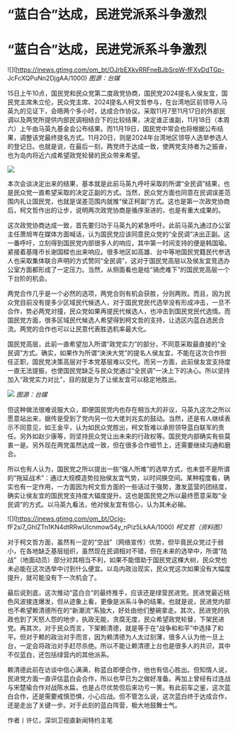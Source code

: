 # “蓝白合”达成，民进党派系斗争激烈

# “蓝白合”达成，民进党派系斗争激烈

![](https://inews.gtimg.com/om_bt/OJrbEXkvRRFneBJbSrpW-fFXvDdTGp-
JcFcXQPuNn2DjgAA/1000) _图源：台媒_

15日上午10点，国民党和民众党第二度政党协商，国民党2024提名人侯友宜，国民党主席朱立伦，民众党主席、2024提名人柯文哲参与，在台湾地区前领导人马英九的见证下，会晤两个多小时，达成合作协议。采取11月7至11月17日的外部民调以及两党所提供内部民调相结合下的比较结果，决定谁正谁副，11月18日（本周六）上午由马英九基金会公布结果。而11月19日，国民党中常会也将根据公布结果，调整该党最终提名方式。11月20日，则是2024年台湾地区领导人选举参选人的登记日。也就是说，在最后一刻，两党终于达成一致，使两党支持者为之振奋，也为岛内将近六成希望政党轮替的民众带来希望。

![](https://inews.gtimg.com/om_bt/OVBPE6gDcB9Zmv5K5pV8pEYWe8OtGKQWFSkaw61nbrsMkAA/1000)

本次会谈决定出来的结果，基本就是此前马英九呼吁采取的所谓“全民调”结果，也是民众党一直希望采取的决定正副的方式。当然，民众党方面也同意在民调误差范围内礼让国民党，也就是误差范围内就推“侯正柯副”方式。这也是第一次政党协商后，柯文哲作出的让步，说明两次政党协商是循序渐进的，也是有重大成果的。

这次政党协商达成一致，首先要归功于马英九的紧急呼吁。此前马英九通过办公室主任萧旭岑在媒体方面喊话，认为国民党应该同意民众党的“全民调”决出正副。这一番呼吁，立刻得到国民党内部很多人的响应，其中第一时间支持的便是韩国瑜。紧接着基隆市长谢国樑也出来响应。很多地区如高雄、台中等地国民党籍民代参选人也采取集体联合声明的方式赞同“全民调”，这对于国民党高层以及侯友宜竞选办公室方面都形成了一定压力。当然，从侧面看也是给“骑虎难下”的国民党高层一个下台阶的机会。

两党合作几乎是一个必然的选项，两党合则有机会获胜，分则两败。而且，因为民众党目前没有提多少区域民代候选人，对于国民党民代选举没有形成冲击，一旦不合作，势必两党对撞，民众党如果再提民代候选人，也冲击到国民党民代选情。而国民党方面，很多区域民代候选人希望得到柯文哲的支持，让选区内蓝白选民合流。两党的合作也可以让民意代表胜选机率最大化。

国民党高层，此前一直希望加入所谓“政党实力”的部分，不同意采取最直接的“全民调”方式。确实，如果作为所谓“泱泱大党”的提名人侯友宜，不能在这次合作担任正职，国民党决策高层对于本党基层难以交代。而另一方面，此前侯友宜支持度一直无法提振，也使国民党缺乏与民众党通过“全民调”一决上下的决心。所以坚持加入“政党实力对比”，目的就是为了让侯友宜可以稳定地胜出。

![](https://inews.gtimg.com/om_bt/Ocgu1XExZDbKoF34eFt5EYfb9RokviZdGNqOXaALEUB1YAA/1000)
_图源：台媒_

但这种做法很难说服大众，即便国民党内也存在相当大的非议，马英九这次之所以愿意站出来，据传是受到了党内另一位大佬刘兆玄的鼓动。当然，还是有人继续表示不同意见，如王金平，认为如民众党胜出，柯文哲难以承担领导蓝白联军的责任。另外如赵少康等，则坚持民众党让出未来的行政权等。国民党内部确实有些莫衷一是。另外现在两党虽然达成一致，但在很多合作细节上，还需要继续沟通和磨合。

所以也有人认为，国民党之所以提出一些“强人所难”的选举方式，也未尝不是所谓的“拖延战术”：通过大规模造势拉抬侯友宜气势，以时间换空间。某种程度看，确实也有一定作用，一方面因为柯文哲方面的一些话过于强势，激发蓝营的团结度，确实让侯友宜的国民党支持度大辐度提升。这也是国民党之所以最终愿意采取“全民调”的方式。以马英九看法，他对侯友宜有信心，认为其未必输。

![](https://inews.gtimg.com/om_bt/Ocjg-
fF2si7_GhIZTn1KN4dtRRwUIcnmow54y_nPiz5LkAA/1000) _柯文哲（资料图）_

对于柯文哲方面，虽然有一定的“空战”（网络宣传）优势，但毕竟民众党过于弱小，在各地缺乏基层组织，虽然现在民调相对不错，但在未来的选举中，所谓“陆战”（地面动员）部分对其相当不利，如果不能借助于国民党这棵大树，民众党也未必能在这次选举中讨到什么便宜。以岛内政治现实，民众党这次如果没有大幅度提升，就可能没有下一次机会了。

最后说到底，这次推动“蓝白合”的最终推手，应该还是绿营民进党。民进党最近桃色风波接连爆发，但从迹象上看，更像是派系斗争的结果。也就是说，民进党内部也不希望赖清德所在的“新潮流”系独大，好处由他们整碗拿走。其次，民进党的执政也到了天怒人怨的地步，执政无能，贪腐无度，民众希望政党轮替，下架民进党。再其次，对于民众而言，下架赖清德，就是等于在“战争和和平”中选择了和平。但对于赖的政治对手而言，因为赖清德为人太过刻薄，很多人认为他一旦上台，一定会将政治对手赶尽杀绝。所以不能让赖清德上台也是很多人的共识，其中不仅蓝白，还包括绿营内的其他派系。

赖清德此前在访谈中信心满满，称蓝白即便合作，他也有信心胜出。但知情人说，民进党方面一直评估蓝白会合作，所以也早已为之做好准备。再加上曾经有过连战与宋楚瑜合作对战陈水扁，也是占尽优势但后来功亏一篑。有此前车之鉴，这次蓝白合作，还是需要戒慎恐惧，小心应战。但不管怎么说，这次蓝白终于达成合作，还是走出了关键一步。对于此刻的蓝白阵营，极大地鼓舞士气。

作者丨许亿，深圳卫视直新闻特约主笔

